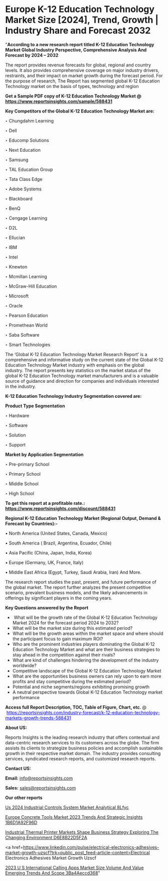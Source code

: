 # Europe K-12 Education Technology Market Size [2024], Trend, Growth | Industry Share and Forecast 2032

"<strong>According to a new research report titled K-12 Education Technology Market Global Industry Perspective, Comprehensive Analysis And Forecast by 2024 – 2032</strong>

The report provides revenue forecasts for global, regional and country levels. It also provides comprehensive coverage on major industry drivers, restraints, and their impact on market growth during the forecast period. For the purpose of research, The Report has segmented global K-12 Education Technology market on the basis of types, technology and region

<strong>Get a Sample PDF copy of K-12 Education Technology Market </strong><strong>@<a href=https://www.reportsinsights.com/sample/588431 style=color:#0000ff;> https://www.reportsinsights.com/sample/588431</a></strong></font>

<strong>Key Competitors of the Global K-12 Education Technology Market are:</strong>

‣ Chungdahm Learning


‣ Dell


‣ Educomp Solutions


‣ Next Education


‣ Samsung


‣ TAL Education Group


‣ Tata Class Edge


‣ Adobe Systems


‣ Blackboard


‣ BenQ


‣ Cengage Learning


‣ D2L


‣ Ellucian


‣ IBM


‣ Intel


‣ Knewton


‣ Mcmillan Learning


‣ McGraw-Hill Education


‣ Microsoft


‣ Oracle


‣ Pearson Education


‣ Promethean World


‣ Saba Software


‣ Smart Technologies

The ‘Global K-12 Education Technology Market Research Report’ is a comprehensive and informative study on the current state of the Global K-12 Education Technology Market industry with emphasis on the global industry. The report presents key statistics on the market status of the global K-12 Education Technology market manufacturers and is a valuable source of guidance and direction for companies and individuals interested in the industry.

<strong>K-12 Education Technology Industry Segmentation covered are:</strong>

<strong>Product Type Segmentation</strong>

‣    Hardware


‣ Software


‣ Solution


‣ Support

<strong>Market by Application Segmentation</strong>

‣   Pre-primary School


‣ Primary School


‣ Middle School


‣ High School

<strong>To get this report at a profitable rate.: <a href=https://www.reportsinsights.com/discount/588431 style=color:#0000ff;>https://www.reportsinsights.com/discount/588431</a></strong></font>

<strong>Regional K-12 Education Technology Market (Regional Output, Demand &amp; Forecast by Countries):-</strong>

• North America (United States, Canada, Mexico)

• South America ( Brazil, Argentina, Ecuador, Chile)

• Asia Pacific (China, Japan, India, Korea)

• Europe (Germany, UK, France, Italy)

• Middle East Africa (Egypt, Turkey, Saudi Arabia, Iran) And More.

The research report studies the past, present, and future performance of the global market. The report further analyzes the present competitive scenario, prevalent business models, and the likely advancements in offerings by significant players in the coming years.

<strong>Key Questions answered by the Report</strong>
<ul>
  <li> What will be the growth rate of the Global K-12 Education Technology Market 2024 for the forecast period 2024 to 2032?</li>
  <li>What will be the market size during this estimated period?</li>
  <li>What will be the growth areas within the market space and where should the participant focus to gain maximum ROI?</li>
  <li>Who are the prominent industries players dominating the Global K-12 Education Technology Market and what are their business strategies to stay ahead in the competition against their rivals?</li>
  <li>What are kind of challenges hindering the development of the industry worldwide?</li>
  <li>Competitive landscape of the Global K-12 Education Technology Market</li>
  <li>What are the opportunities business owners can rely upon to earn more profits and stay competitive during the estimated period?</li>
  <li>Potential and niche segments/regions exhibiting promising growth</li>
  <li>A neutral perspective towards Global K-12 Education Technology market performance</li>
</ul>
<strong>Access full Report Description, TOC, Table of Figure, Chart, etc. </strong>@  <a href=https://reportsinsights.com/industry-forecast/k-12-education-technology-markets-growth-trends-588431 style=color:#0000ff;>https://reportsinsights.com/industry-forecast/k-12-education-technology-markets-growth-trends-588431</a></font>

<strong><strong>About US</strong>:</strong>

Reports Insights is the leading research industry that offers contextual and data-centric research services to its customers across the globe. The firm assists its clients to strategize business policies and accomplish sustainable growth in their respective market domain. The industry provides consulting services, syndicated research reports, and customized research reports.

<strong>Contact US:</strong>

<p class=""""><b>Email:</b> <a href=mailto:info@reportsinsights.com>info@reportsinsights.com</a></p>
<p class=""""><b>Sales:</b> <a href=mailto:sales@reportsinsights.com>sales@reportsinsights.com</a></p>

<strong>Our other reports</strong>

<a href=https://www.linkedin.com/pulse/us-2024-industrial-controls-system-market-analytical-8lfyc/>Us 2024 Industrial Controls System Market Analytical 8Lfyc</a>

<a href=https://medium.com/@aryawankhede943/europe-concrete-tools-market-2023-trends-and-strategic-insights-1b6d1a92f96d>Europe Concrete Tools Market 2023 Trends And Strategic Insights 1B6D1A92F96D</a>

<a href=https://medium.com/@tidke9676/industrial-thermal-printer-markets-shape-business-strategy-exploring-the-changing-environment-d6e8b22d5f2a>Industrial Thermal Printer Markets Shape Business Strategy Exploring The Changing Environment D6E8B22D5F2A</a>

<a href=https://www.linkedin.com/pulse/electrical-electronics-adhesives-market-growth-uzscf?trk=public_post_feed-article-content>Electrical Electronics Adhesives Market Growth Uzscf</a>

<a href=https://medium.com/@nadeemkazi654/2023-u-s-international-calling-apps-market-size-volume-and-value-emerging-trends-and-scope-3ba4aeccd368>2023 U S International Calling Apps Market Size Volume And Value Emerging Trends And Scope 3Ba4Aeccd368</a>"
